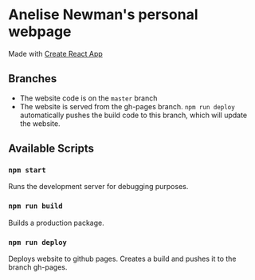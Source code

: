 # Anelise Newman's personal webpage

Made with [Create React App](https://github.com/facebook/create-react-app)

## Branches

- The website code is on the `master` branch
- The website is served from the gh-pages branch. `npm run deploy` automatically pushes the build code to this branch, which will update the website.

## Available Scripts

### `npm start`

Runs the development server for debugging purposes.

### `npm run build`

Builds a production package.

### `npm run deploy`

Deploys website to github pages. Creates a build and pushes it to the branch gh-pages.
